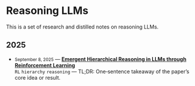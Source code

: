 
# Reasoning LLMs

This is a set of research and distilled notes on reasoning LLMs. 

## 2025

- <small><time datetime="2025-09-08">September 8, 2025</time></small> — **[Emergent Hierarchical Reasoning in LLMs through Reinforcement Learning](https://www.arxiv.org/pdf/2509.03646)**  
  <code>RL</code> <code>hierarchy</code> <code>reasoning</code> — TL;DR: One‑sentence takeaway of the paper’s core idea or result.
